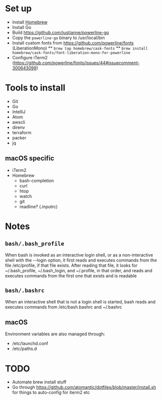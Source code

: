 # Set up
* Install [Homebrew](https://brew.sh/)
* Install Go
* Build https://github.com/justjanne/powerline-go
* Copy the `powerline-go` binary to /usr/local/bin
* Install custom fonts from https://github.com/powerline/fonts (LiberationMono)
** `brew tap homebrew/cask-fonts`
** `brew install homebrew/cask-fonts/font-liberation-mono-for-powerline`
* Configure iTerm2 (https://github.com/powerline/fonts/issues/44#issuecomment-300643099)

# Tools to install
* Git
* Go
* IntelliJ
* Atom
* awscli
* direnv
* terraform
* packer
* jq

## macOS specific
* iTerm2
* Homebrew
  * bash-completion
  * curl
  * htop
  * watch
  * git
  * readline? (.inputrc)

# Notes

## `bash/.bash_profile`
When bash is invoked as an interactive login shell, or as a non-interactive shell with the --login option,
it first reads and executes commands from the file /etc/profile, if that file exists.
After reading that file, it looks for ~/.bash_profile, ~/.bash_login, and ~/.profile, in that order,
and reads and executes commands from the first one that exists and is readable

## `bash/.bashrc`
When an interactive shell that is not a login shell is started, bash reads and executes commands from /etc/bash.bashrc and ~/.bashrc

## macOS
Environment variables are also managed through:
* /etc/launchd.conf
* /etc/paths.d

# TODO
* Automate brew install stuff
* Go through https://github.com/atomantic/dotfiles/blob/master/install.sh for things to auto-config for iterm2 etc

